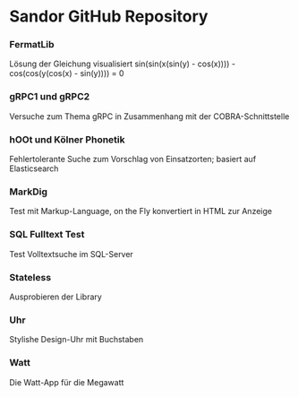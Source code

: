 # Sandor GitHub Repository

### FermatLib
Lösung der Gleichung visualisiert
sin(sin(x(sin(y) - cos(x)))) - cos(cos(y(cos(x) - sin(y)))) = 0

### gRPC1 und gRPC2
Versuche zum Thema gRPC in Zusammenhang mit der COBRA-Schnittstelle

### hOOt und Kölner Phonetik
Fehlertolerante Suche zum Vorschlag von Einsatzorten; basiert auf Elasticsearch

### MarkDig
Test mit Markup-Language, on the Fly konvertiert in HTML zur Anzeige

### SQL Fulltext Test
Test Volltextsuche im SQL-Server

### Stateless
Ausprobieren der Library

### Uhr
Stylishe Design-Uhr mit Buchstaben

### Watt
Die Watt-App für die Megawatt
